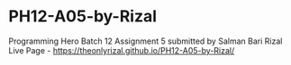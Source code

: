 # PH12-A05-by-Rizal
Programming Hero Batch 12 Assignment 5 submitted by Salman Bari Rizal
Live Page - https://theonlyrizal.github.io/PH12-A05-by-Rizal/
